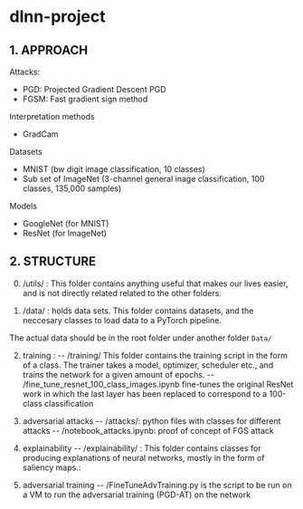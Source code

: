 # dlnn-project

## 1. APPROACH

Attacks:
- PGD: Projected Gradient Descent PGD
- FGSM: Fast gradient sign method

Interpretation methods
- GradCam

Datasets
- MNIST (bw digit image classification, 10 classes)
- Sub set of ImageNet (3-channel general inage classification, 100 classes, 135,000 samples)

Models 
- GoogleNet (for MNIST)
- ResNet (for ImageNet)


## 2. STRUCTURE
0. /utils/ :
This folder contains anything useful that makes our lives easier, and is not directly related related to the other folders.

1. /data/ :
holds data sets.
This folder contains datasets, and the neccesary classes to load data to a PyTorch pipeline.

The actual data should be in the root folder under another folder ```Data/```

2. training :
-- /training/ This folder contains the training script in the form of a class. The trainer takes a model, optimizer, scheduler etc., and trains the network for a given amount of epochs.
-- /fine_tune_resnet_100_class_images.ipynb fine-tunes the original ResNet work in which the last layer has been replaced to correspond to a 100-class classification

3. adversarial attacks
-- /attacks/: python files with classes for different attacks
-- /notebook_attacks.ipynb: proof of concept of FGS attack

4. explainability
-- /explainability/ : This folder contains classes for producing explanations of neural networks, mostly in the form of saliency maps.:

5. adversarial training
-- /FineTuneAdvTraining.py is the script to be run on a VM to run the adversarial training (PGD-AT) on the network




